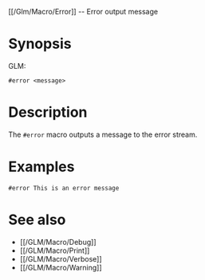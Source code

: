 [[/Glm/Macro/Error]] -- Error output message

# Synopsis

GLM:

~~~
#error <message>
~~~

# Description

The `#error` macro outputs a message to the error stream.

# Examples

~~~
#error This is an error message
~~~

# See also

* [[/GLM/Macro/Debug]]
* [[/GLM/Macro/Print]]
* [[/GLM/Macro/Verbose]]
* [[/GLM/Macro/Warning]]


